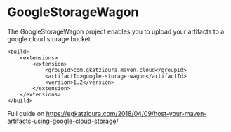 # GoogleStorageWagon

The GoogleStorageWagon project enables you to upload your artifacts to a google cloud storage bucket. 

```
<build>
    <extensions>
        <extension>
            <groupId>com.gkatzioura.maven.cloud</groupId>
            <artifactId>google-storage-wagon</artifactId>
            <version>1.2</version>
        </extension>
    </extensions>
</build>
```

Full guide on https://egkatzioura.com/2018/04/09/host-your-maven-artifacts-using-google-cloud-storage/
